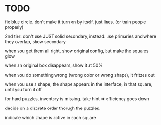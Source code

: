 # TODO

fix blue circle. don't make it turn on by itself. just lines. (or train people properly)

2nd tier: don't use JUST solid secondary, instead: use primaries and where they overlap, show secondary

when you get them all right, show original config, but make the squares glow

when an original box disappears, show it at 50%

when you do something wrong (wrong color or wrong shape), it fritzes out

when you use a shape, the shape appears in the interface, in that square, until you turn it off

for hard puzzles, inventory is missing. take hint => efficiency goes down

decide on a discrete order thorugh the puzzles.

indicate which shape is active in each square
